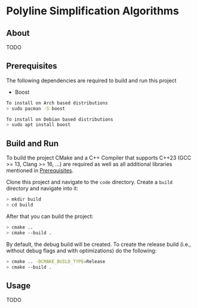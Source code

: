 # Polyline Simplification Algorithms

## About

 TODO

## Prerequisites

The following dependencies are required to build and run this project

- Boost

```bash
To install on Arch based distributions 
> sudo pacman -S boost

To install on Debian based distributions
> sudo apt install boost
```

## Build and Run

To build the project CMake and a C++ Compiler that supports C++23 (GCC >= 13, Clang >= 16, ...) are required
as well as all additional libraries mentioned in [Prerequisites](#prerequisites).

Clone this project and navigate to the `code` directory.
Create a `build` directory and navigate into it:

```bash
> mkdir build 
> cd build 
```

After that you can build the project:

```bash
> cmake ..
> cmake --build .
```

By default, the debug build will be created. To create the
release build (i.e., without debug flags and with optimizations)
do the following:

```bash
> cmake .. -DCMAKE_BUILD_TYPE=Release 
> cmake --build .
```

## Usage

TODO
